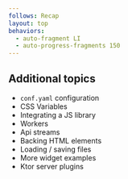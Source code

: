 ```yaml
---
follows: Recap
layout: top
behaviors:
  - auto-fragment LI
  - auto-progress-fragments 150
---
```


## Additional topics

* `conf.yaml` configuration
* CSS Variables
* Integrating a JS library
* Workers
* Api streams
* Backing HTML elements
* Loading / saving files
* More widget examples
* Ktor server plugins
